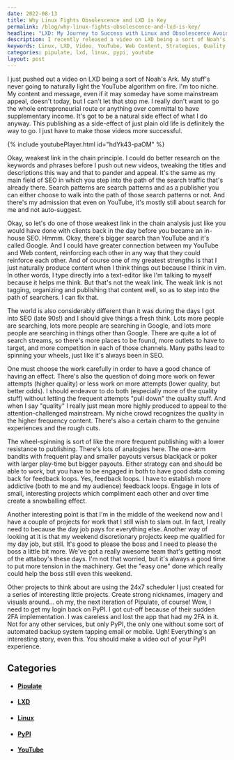 ```yaml
---
date: 2022-08-13
title: Why Linux Fights Obsolescence and LXD is Key
permalink: /blog/why-linux-fights-obsolescence-and-lxd-is-key/
headline: "LXD: My Journey to Success with Linux and Obsolescence Avoidance"
description: I recently released a video on LXD being a sort of Noah's Ark and am working on strategies to make my videos more successful. I'm also working on projects for my day job and creating a 24x7 scheduler for a series of projects. I need to create nicknames, imagery, and visuals for the next iteration of Pipulate, but was cut off from PyPI because of their 2FA implementation. Read my blog post to learn more about my journey to success!
keywords: Linux, LXD, Video, YouTube, Web Content, Strategies, Quality Content, Projects, Day Job, 24x7 Scheduler, Nicknames, Imagery, Visuals, Pipulate, PyPI, 2FA Implementation
categories: pipulate, lxd, linux, pypi, youtube
layout: post
---
```


I just pushed out a video on LXD being a sort of Noah's Ark. My stuff's never
going to naturally light the YouTube algorithm on fire. I'm too niche. My
content and message, even if it may someday have some mainstream appeal,
doesn't today, but I can't let that stop me. I really don't want to go the
whole entrepreneurial route or anything over committal to have supplementary
income. It's got to be a natural side effect of what I do anyway. This
publishing as a side-effect of just plain old life is definitely the way to go.
I just have to make those videos more successful.

{% include youtubePlayer.html id="hdYk43-paOM" %}

Okay, weakest link in the chain principle. I could do better research on the
keywords and phrases before I push out new videos, tweaking the titles and
descriptions this way and that to pander and appeal. It's the same as my main
field of SEO in which you step into the path of the search traffic that's
already there. Search patterns are search patterns and as a publisher you can
either choose to walk into the path of those search patterns or not. And
there's my admission that even on YouTube, it's mostly still about search for
me and not auto-suggest.

Okay, so let's do one of those weakest link in the chain analysis just like you
would have done with clients back in the day before you became an in-house SEO.
Hmmm. Okay, there's bigger search than YouTube and it's called Google. And I
could have greater connection between my YouTube and Web content, reinforcing
each other in any way that they could reinforce each other. And of course one
of my greatest strengths is that I just naturally produce content when I think
things out because I think in vim. In other words, I type directly into a
text-editor like I'm talking to myself because it helps me think. But that's
not the weak link. The weak link is not tagging, organizing and publishing that
content well, so as to step into the path of searchers. I can fix that.

The world is also considerably different than it was during the days I got into
SEO (late 90s!) and I should give things a fresh think. Lots more people are
searching, lots more people are searching in Google, and lots more people are
searching in things other than Google. There are quite a lot of search streams,
so there's more places to be found, more outlets to have to target, and more
competition in each of those channels. Many paths lead to spinning your wheels,
just like it's always been in SEO.

One must choose the work carefully in order to have a good chance of having an
effect. There's also the question of doing more work on fewer attempts (higher
quality) or less work on more attempts (lower quality, but better odds). I
should endeavor to do both (especially more of the quality stuff) without
letting the frequent attempts "pull down" the quality stuff. And when I say
"quality" I really just mean more highly produced to appeal to the
attention-challenged mainstream. My niche crowd recognizes the quality in the
higher frequency content. There's also a certain charm to the genuine
experiences and the rough cuts.

The wheel-spinning is sort of like the more frequent publishing with a lower
resistance to publishing. There's lots of analogies here. The one-arm bandits
with frequent play and smaller payouts versus blackjack or poker with larger
play-time but bigger payouts. Either strategy can and should be able to work,
but you have to be engaged in both to have good data coming back for feedback
loops. Yes, feedback loops. I have to establish more addictive (both to me and
my audience) feedback loops. Engage in lots of small, interesting projects
which compliment each other and over time create a snowballing effect.

Another interesting point is that I'm in the middle of the weekend now and I
have a couple of projects for work that I still wish to slam out. In fact, I
really need to because the day job pays for everything else. Another way of
looking at it is that my weekend discretionary projects keep me qualified for
my day job, but still. It's good to please the boss and I need to please the
boss a little bit more. We've got a really awesome team that's getting most of
the attaboy's these days. I'm not that worried, but it's always a good time to
put more tension in the machinery. Get the "easy one" done which really could
help the boss still even this weekend.

Other projects to think about are using the 24x7 scheduler I just created for a
series of interesting little projects. Create strong nicknames, imagery and
visuals around... oh my, the next iteration of Pipulate, of course! Wow, I need
to get my login back on PyPI. I got cut-off because of their sudden 2FA
implementation. I was careless and lost the app that had my 2FA in it. Not for
any other services, but only PyPI, the only one without some sort of automated
backup system tapping email or mobile. Ugh! Everything's an interesting story,
even this. You should make a video out of your PyPI experience.


## Categories

<ul>
<li><h4><a href='/pipulate/'>Pipulate</a></h4></li>
<li><h4><a href='/lxd/'>LXD</a></h4></li>
<li><h4><a href='/linux/'>Linux</a></h4></li>
<li><h4><a href='/pypi/'>PyPI</a></h4></li>
<li><h4><a href='/youtube/'>YouTube</a></h4></li></ul>
